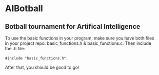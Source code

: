 AIBotball
=========

Botball tournament for Artifical Intelligence
---------------------------------------------

To use the basic functions in your program, make sure you have both files in your project repo:
basic_functions.h & basic_functions.c. Then include the .h file:

`#include "basic_functions.h"`.

After that, you should be good to go!

